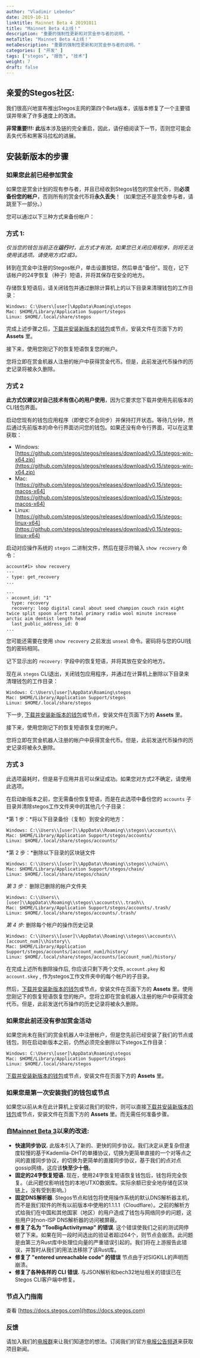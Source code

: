 ```yaml
---
author: "Vladimir Lebedev"
date: 2019-10-11
linktitle: Mainnet Beta 4 20191011
title: "Mainnet Beta 4上线！"
description: "重要的强制性更新和对赏金参与者的说明。"
metaTitle: "Mainnet Beta 4上线！"
metaDescription: "重要的强制性更新和对赏金参与者的说明。"
categories: [ "开发" ]
tags: ["stegos", "报告", "技术"]
weight: 7
draft: false
---
```

## 亲爱的Stegos社区:

我们很高兴地宣布推出Stegos主网的第四个Beta版本，该版本修复了一个主要错误并带来了许多速度上的改进。

**非常重要!!!: 此**版本涉及链的完全重启，因此，请仔细阅读下一节，否则您可能会丢失代币和黑客马拉松的进展。

## 安装新版本的步骤

### 如果您此前已经参加赏金

如果您是赏金计划的现有参与者，并且已经收到Stegos钱包的赏金代币，则**必须备份您的帐户**，否则所有的赏金代币将**永久丢失**！（如果您还不是赏金参与者，请跳至下一部分。）

您可以通过以下三种方式来备份帐户：

### 方式 1:

*仅当您的钱包当前正在**运行**时，此方式才有效。如果您已关闭应用程序，则将无法使用该选项。请使用方式2或3。*

转到在赏金中注册的Stegos帐户，单击设置按钮，然后单击“备份”。现在，记下该帐户的24字恢复（种子）短语，并将其保存在安全的地方。

存储恢复短语后，请关闭钱包并通过删除计算机上的以下目录来清理钱包的工作目录：

    Windows: C:\Users\[user]\AppData\Roaming\stegos
    Mac: $HOME/Library/Application Support/stegos
    Linux: $HOME/.local/share/stegos

完成上述步骤之后，[下载并安装新版本的钱包](https://github.com/stegos/stegos-wallet/releases/tag/v0.16)或节点，安装文件在页面下方的 **Assets** 里。

接下来，使用您刚记下的恢复短语恢复您的帐户。

您将立即在赏金机器人注册的帐户中获得赏金代币。但是，此前发送代币操作的历史记录将被永久删除。

### 方式 2

**此方式仅建议对自己技术有信心的用户使用**，因为它要求您下载并使用先前版本的CLI钱包界面。

启动您现有的钱包应用程序（即使它不会同步）并保持打开状态。等待几分钟，然后通过先前版本的命令行界面访问您的钱包。如果还没有命令行界面，可以在这里获取：

- Windows: [https://github.com/stegos/stegos/releases/download/v0.15/stegos-win-x64.zip](https://github.com/stegos/stegos/releases/download/v0.15/stegos-win-x64.zip)
- Mac: [https://github.com/stegos/stegos/releases/download/v0.15/stegos-macos-x64](https://github.com/stegos/stegos/releases/download/v0.15/stegos-macos-x64)
- Linux: [https://github.com/stegos/stegos/releases/download/v0.15/stegos-linux-x64](https://github.com/stegos/stegos/releases/download/v0.15/stegos-linux-x64)

启动对应操作系统的 `stegos` 二进制文件，然后在提示符输入 `show recovery` 命令：

    account#1> show recovery
    ---
    - type: get_recovery
    ...

    ---
    - account_id: "1"
      type: recovery
      recovery: loop digital canal about seed champion couch rain eight twice split spoon alert total primary radio wool minute increase arctic aim dentist length head
      last_public_address_id: 0
    ...

您可能还需要在使用 `show recovery` 之前发出 `unseal` 命令。密码将与您的GUI钱包的密码相同。

记下显示出的 `recovery:` 字段中的恢复短语，并将其放在安全的地方。

现在从 `stegos` CLI退出，关闭钱包应用程序，并通过在计算机上删除以下目录来清理钱包的工作目录：

    Windows: C:\Users\[user]\AppData\Roaming\stegos
    Mac: $HOME/Library/Application Support/stegos
    Linux: $HOME/.local/share/stegos

下一步, [下载并安装新版本的钱包](https://github.com/stegos/stegos-wallet/releases/tag/v0.16)或节点，安装文件在页面下方的 **Assets** 里。

接下来，使用您刚记下的恢复短语恢复您的帐户。

您将立即在赏金机器人注册的帐户中获得赏金代币。但是，此前发送代币操作的历史记录将被永久删除。

### 方式 **3**

此选项最耗时，但是易于应用并且可以保证成功。如果您对方式2不确定，请使用此选项。

在启动新版本之前，您无需备份恢复短语，而是在此选项中备份您的 `accounts` 子目录并清除stegos工作文件夹中的其他几个子目录：

*第 1 步：*将以下目录备份（复制）到安全的地方：

    Windows: C:\\Users\\[user]\\AppData\\Roaming\\stegos\\accounts\\
    Mac: $HOME/Library/Application Support/stegos/accounts/
    Linux: $HOME/.local/share/stegos/accounts/

*第 2 步：*删除以下目录的区块链文件

    Windows: C:\\Users\\[user]\\AppData\\Roaming\\stegos\\chain\\
    Mac: $HOME/Library/Application Support/stegos/chain/
    Linux: $HOME/.local/share/stegos/chain/

*第 3 步：* 删除已删除的帐户文件夹

    Windows: C:\\Users\\[user]\\AppData\\Roaming\\stegos\\accounts\\.trash\\
    Mac: $HOME/Library/Application Support/stegos/accounts/.trash/
    Linux: $HOME/.local/share/stegos/accounts/.trash/

*第 4 步:* 删除每个帐户的操作历史记录

    Windows: C:\\Users\\[user]\\AppData\\Roaming\\stegos\\accounts\\[account_num]\\history\\
    Mac: $HOME/Library/Application Support/stegos/accounts/[account_num]/history/
    Linux: $HOME/.local/share/stegos/accounts/[account_num]/history/

在完成上述所有删除操作后, 你应该只剩下两个文件, `account.pkey` 和 `account.skey` , 作为stegos工作文件夹中的每个帐户的子目录。

然后，[下载并安装新版本的钱包](https://github.com/stegos/stegos-wallet/releases/tag/v0.16)或节点，安装文件在页面下方的 **Assets** 里。使用您刚记下的恢复短语恢复您的帐户。您将立即在赏金机器人注册的帐户中获得赏金代币。但是，此前发送代币操作的历史记录将被永久删除。

### 如果您此前还没有参加赏金活动

如果您尚未在我们的赏金机器人中注册帐户，但是您先前已经安装了我们的节点或钱包，则在启动新版本之前，仍然必须完全删除以下stegos工作目录：

    Windows: C:\Users\[user]\AppData\Roaming\stegos
    Mac: $HOME/Library/Application Support/stegos
    Linux: $HOME/.local/share/stegos

[下载并安装新版本的钱包](https://github.com/stegos/stegos-wallet/releases/tag/v0.16)或节点，安装文件在页面下方的 **Assets** 里。

### 如果您是第一次安装我们的钱包或节点

如果您以前从未在此计算机上安装过我们的软件，则可以直接[下载并安装新版本的钱包](https://github.com/stegos/stegos-wallet/releases/tag/v0.16)或节点，安装文件在页面下方的 **Assets** 里。而无需任何准备步骤。

### 自[Mainnet Beta 3](https://github.com/stegos/stegos/releases/tag/v0.14)以来的改进:

- **快速同步协议.** 此版本引入了新的、更快的同步协议。我们决定从更复杂但速度较慢的基于Kademlia-DHT的单播协议，切换为更简单直接的一个对等点之间的直接同步协议，的切换为更简单的直接同步协议，基于我们的点对点gossip网络，这应该**快至少十倍**。
- **固定的24字恢复短语.** 现在，使用24字恢复短语恢复钱包后，钱包将完全恢复。（此问题仅影响钱包的本地UTXO数据库。实际余额已安全地存储在区块链上，没有受到影响。）
- **固定DNS解析器**. Stegos节点和钱包将使用操作系统的默认DNS解析器主机，而不是我们软件的所有以前版本中使用的1.1.1.1（Cloudflare）。之前的解析方式给我们在中国和其他国家（地区）的用户造成了钱包与网络同步的问题，这些用户对non-ISP DNS解析器的访问被屏蔽。
- **修复了名为 "TooBigActivitymap" 的错误**. 这个错误使我们之前的测试网停顿了下来。如果在同一段时间选出的验证者超过64个，则节点会崩溃。此问题是由第三方Rust库中处理位向量的严重错误引起的。我们将在上游报告此错误，并暂时从我们的用法法移除了该Rust库。
- **修复了 "entered unreachable code" 的错误** 节点由于对SIGKILL的声明而崩溃。
- **修复了各种各样的 CLI 错误.** 与JSON解析和bech32地址相关的错误已在Stegos CLI客户端中修复。

### 节点入门指南

查看 [https://docs.stegos.com](https://docs.stegos.com)

### 反馈

请加入我们的[电报群](https://stg.to/tgcсh)来让我们知道您的想法。订阅我们的官方[电报公告频道](https://stg.to/tgnch)来获取项目新闻。
